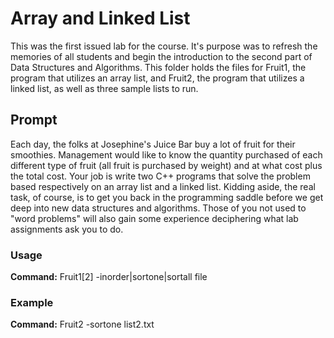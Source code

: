 # Array and Linked List

This was the first issued lab for the course. It's purpose was to refresh the memories of all students and begin the 
introduction to the second part of Data Structures and Algorithms. This folder holds the files for Fruit1, the program 
that utilizes an array list, and Fruit2, the program that utilizes a linked list, as well as three sample lists to run.

## Prompt
Each day, the folks at Josephine's Juice Bar buy a lot of fruit for their smoothies. Management would like to know the 
quantity purchased of each different type of fruit (all fruit is purchased by weight) and at what cost plus the total cost. 
Your job is write two C++ programs that solve the problem based respectively on an array list and a linked list. Kidding 
aside, the real task, of course, is to get you back in the programming saddle before we get deep into new data structures 
and algorithms. Those of you not used to "word problems" will also gain some experience deciphering what lab assignments 
ask you to do.

### Usage
**Command:** Fruit1[2] -inorder|sortone|sortall file

### Example
**Command:** Fruit2 -sortone list2.txt
